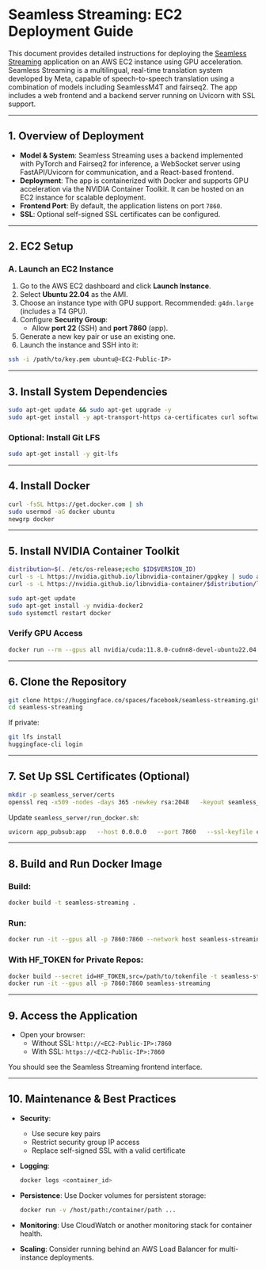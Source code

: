 # Seamless Streaming: EC2 Deployment Guide

This document provides detailed instructions for deploying the [Seamless Streaming](https://huggingface.co/spaces/facebook/seamless-streaming) application on an AWS EC2 instance using GPU acceleration. Seamless Streaming is a multilingual, real-time translation system developed by Meta, capable of speech-to-speech translation using a combination of models including SeamlessM4T and fairseq2. The app includes a web frontend and a backend server running on Uvicorn with SSL support.

---

## 1. Overview of Deployment

- **Model & System**: Seamless Streaming uses a backend implemented with PyTorch and Fairseq2 for inference, a WebSocket server using FastAPI/Uvicorn for communication, and a React-based frontend.
- **Deployment**: The app is containerized with Docker and supports GPU acceleration via the NVIDIA Container Toolkit. It can be hosted on an EC2 instance for scalable deployment.
- **Frontend Port**: By default, the application listens on port `7860`.
- **SSL**: Optional self-signed SSL certificates can be configured.

---

## 2. EC2 Setup

### A. Launch an EC2 Instance

1. Go to the AWS EC2 dashboard and click **Launch Instance**.
2. Select **Ubuntu 22.04** as the AMI.
3. Choose an instance type with GPU support. Recommended: `g4dn.large` (includes a T4 GPU).
4. Configure **Security Group**:
   - Allow **port 22** (SSH) and **port 7860** (app).
5. Generate a new key pair or use an existing one.
6. Launch the instance and SSH into it:

```bash
ssh -i /path/to/key.pem ubuntu@<EC2-Public-IP>
```

---

## 3. Install System Dependencies

```bash
sudo apt-get update && sudo apt-get upgrade -y
sudo apt-get install -y apt-transport-https ca-certificates curl software-properties-common git
```

### Optional: Install Git LFS
```bash
sudo apt-get install -y git-lfs
```

---

## 4. Install Docker

```bash
curl -fsSL https://get.docker.com | sh
sudo usermod -aG docker ubuntu
newgrp docker
```

---

## 5. Install NVIDIA Container Toolkit

```bash
distribution=$(. /etc/os-release;echo $ID$VERSION_ID)
curl -s -L https://nvidia.github.io/libnvidia-container/gpgkey | sudo apt-key add -
curl -s -L https://nvidia.github.io/libnvidia-container/$distribution/libnvidia-container.list   | sudo tee /etc/apt/sources.list.d/libnvidia-container.list

sudo apt-get update
sudo apt-get install -y nvidia-docker2
sudo systemctl restart docker
```

### Verify GPU Access
```bash
docker run --rm --gpus all nvidia/cuda:11.8.0-cudnn8-devel-ubuntu22.04 nvidia-smi
```

---

## 6. Clone the Repository

```bash
git clone https://huggingface.co/spaces/facebook/seamless-streaming.git
cd seamless-streaming
```

If private:
```bash
git lfs install
huggingface-cli login
```

---

## 7. Set Up SSL Certificates (Optional)

```bash
mkdir -p seamless_server/certs
openssl req -x509 -nodes -days 365 -newkey rsa:2048   -keyout seamless_server/certs/key.pem   -out seamless_server/certs/cert.pem   -subj "/CN=seamless-streaming"
```

Update `seamless_server/run_docker.sh`:
```bash
uvicorn app_pubsub:app   --host 0.0.0.0   --port 7860   --ssl-keyfile certs/key.pem   --ssl-certfile certs/cert.pem
```

---

## 8. Build and Run Docker Image

### Build:
```bash
docker build -t seamless-streaming .
```

### Run:
```bash
docker run -it --gpus all -p 7860:7860 --network host seamless-streaming
```

### With HF_TOKEN for Private Repos:
```bash
docker build --secret id=HF_TOKEN,src=/path/to/tokenfile -t seamless-streaming .
docker run -it --gpus all -p 7860:7860 seamless-streaming
```

---

## 9. Access the Application

- Open your browser:
  - Without SSL: `http://<EC2-Public-IP>:7860`
  - With SSL: `https://<EC2-Public-IP>:7860`

You should see the Seamless Streaming frontend interface.

---

## 10. Maintenance & Best Practices

- **Security**:
  - Use secure key pairs
  - Restrict security group IP access
  - Replace self-signed SSL with a valid certificate

- **Logging**:
  ```bash
  docker logs <container_id>
  ```

- **Persistence**:
  Use Docker volumes for persistent storage:
  ```bash
  docker run -v /host/path:/container/path ...
  ```

- **Monitoring**:
  Use CloudWatch or another monitoring stack for container health.

- **Scaling**:
  Consider running behind an AWS Load Balancer for multi-instance deployments.
